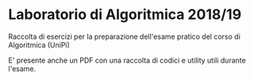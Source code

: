 # Laboratorio di Algoritmica 2018/19

Raccolta di esercizi per la preparazione dell'esame pratico del corso di Algoritmica (UniPi)

E' presente anche un PDF con una raccolta di codici e utility utili durante l'esame.

